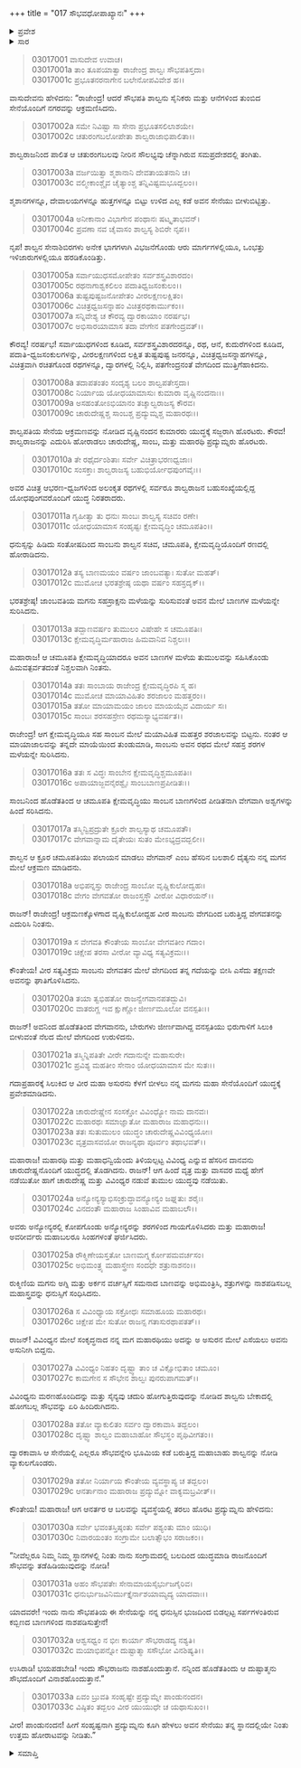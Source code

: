 +++
title = "017 ಸೌಭವಧೋಪಾಖ್ಯಾನಃ"
+++

<details><summary>ಪ್ರವೇಶ</summary>


।।   ಓಂ ಓಂ ನಮೋ ನಾರಾಯಣಾಯ।।   ಶ್ರೀ ವೇದವ್ಯಾಸಾಯ ನಮಃ ।।

ಶ್ರೀ ಕೃಷ್ಣದ್ವೈಪಾಯನ ವೇದವ್ಯಾಸ ವಿರಚಿತ  

**ಶ್ರೀ ಮಹಾಭಾರತ**

**ಆರಣ್ಯಕ ಪರ್ವ**

**ಕೈರಾತ ಪರ್ವ**

**ಅಧ್ಯಾಯ 17**

</details>


<details><summary>ಸಾರ</summary>

ಸಾಂಬನು ಶಾಲ್ವಸೇನೆಯ ವೇಗವತನೊಡನೆ ಹೋರಾಡಿದ್ದುದು (1-21). ಚಾರುದೇಷ್ಣ ಮತ್ತು ಅಸುರ ವಿವಿಂಧ್ಯರ ಯುದ್ಧ (22-26). ಶಾಲ್ವನೊಂದಿಗೆ ಪ್ರದ್ಯುಮ್ನನ ಯುದ್ಧಾರಂಭ (27-33).

</details>


> 03017001 ವಾಸುದೇವ ಉವಾಚ।  
03017001a ತಾಂ ತೂಪಯಾತ್ವಾ ರಾಜೇಂದ್ರ ಶಾಲ್ವಃ ಸೌಭಪತಿಸ್ತದಾ।  
03017001c ಪ್ರಭೂತನರನಾಗೇನ ಬಲೇನೋಪವಿವೇಶ ಹ।।

ವಾಸುದೇವನು ಹೇಳಿದನು: “ರಾಜೇಂದ್ರ! ಆದರೆ ಸೌಭಪತಿ ಶಾಲ್ವನು ಸೈನಿಕರು ಮತ್ತು ಆನೆಗಳಿಂದ ತುಂಬಿದ ಸೇನೆಯೊಂದಿಗೆ ನಗರವನ್ನು ಆಕ್ರಮಣಿಸಿದನು.

> 03017002a ಸಮೇ ನಿವಿಷ್ಟಾ ಸಾ ಸೇನಾ ಪ್ರಭೂತಸಲಿಲಾಶಯೇ।   
03017002c ಚತುರಂಗಬಲೋಪೇತಾ ಶಾಲ್ವರಾಜಾಭಿಪಾಲಿತಾ।।

ಶಾಲ್ವರಾಜನಿಂದ ಪಾಲಿತ ಆ ಚತುರಂಗಬಲವು ನೀರಿನ ಸೌಲಭ್ಯವು ಚೆನ್ನಾಗಿರುವ ಸಮಪ್ರದೇಶದಲ್ಲಿ ತಂಗಿತು.

> 03017003a ವರ್ಜಯಿತ್ವಾ ಶ್ಮಶಾನಾನಿ ದೇವತಾಯತನಾನಿ ಚ।  
03017003c ವಲ್ಮೀಕಾಂಶ್ಚೈವ ಚೈತ್ಯಾಂಶ್ಚ ತನ್ನಿವಿಷ್ಟಮಭೂದ್ಬಲಂ।।

ಶ್ಮಶಾನಗಳನ್ನೂ, ದೇವಾಲಯಗಳನ್ನೂ ಹುತ್ತಗಳನ್ನೂ ಬಿಟ್ಟು ಉಳಿದ ಎಲ್ಲ ಕಡೆ ಅವನ ಸೇನೆಯು ಬೀಳುಬಿಟ್ಟಿತ್ತು.

> 03017004a ಅನೀಕಾನಾಂ ವಿಭಾಗೇನ ಪಂಥಾನಃ ಷಟ್ಕೃತಾಭವನ್।  
03017004c ಪ್ರವಣಾ ನವ ಚೈವಾಸಂ ಶಾಲ್ವಸ್ಯ ಶಿಬಿರೇ ನೃಪ।।

ನೃಪ! ಶಾಲ್ವನ ಸೇನಾಶಿಬಿರಗಳು ಅನೇಕ ಭಾಗಗಳಾಗಿ ವಿಭಜನೆಗೊಂಡು ಆರು ಮಾರ್ಗಗಳಲ್ಲಿಯೂ, ಒಂಭತ್ತು ಇಳಿಜಾರುಗಳಲ್ಲಿಯೂ ಹರಡಿಕೊಂಡಿತ್ತು.

> 03017005a ಸರ್ವಾಯುಧಸಮೋಪೇತಂ ಸರ್ವಶಸ್ತ್ರವಿಶಾರದಂ।  
03017005c ರಥನಾಗಾಶ್ವಕಲಿಲಂ ಪದಾತಿಧ್ವಜಸಂಕುಲಂ।।  
03017006a ತುಷ್ಟಪುಷ್ಟಜನೋಪೇತಂ ವೀರಲಕ್ಷಣಲಕ್ಷಿತಂ।  
03017006c ವಿಚಿತ್ರಧ್ವಜಸನ್ನಾಹಂ ವಿಚಿತ್ರರಥಕಾರ್ಮುಕಂ।।  
03017007a ಸನ್ನಿವೇಶ್ಯ ಚ ಕೌರವ್ಯ ದ್ವಾರಕಾಯಾಂ ನರರ್ಷಭ।  
03017007c ಅಭಿಸಾರಯಾಮಾಸ ತದಾ ವೇಗೇನ ಪತಗೇಂದ್ರವತ್।।

ಕೌರವ್ಯ! ನರರ್ಷಭ! ಸರ್ವಾಯುಧಗಳಿಂದ ಕೂಡಿದ, ಸರ್ವಶಸ್ತ್ರವಿಶಾರದರನ್ನೂ, ರಥ, ಆನೆ, ಕುದುರೆಗಳಿಂದ ಕೂಡಿದ, ಪದಾತಿ-ಧ್ವಜಸಂಕುಲಗಳನ್ನು, ವೀರಲಕ್ಷಣಗಳಿಂದ ಲಕ್ಷಿತ ತುಷ್ಟಪುಷ್ಟ ಜನರನ್ನೂ, ವಿಚಿತ್ರಧ್ವಜಸನ್ನಾಹಗಳನ್ನೂ, ವಿಚಿತ್ರವಾಗಿ ರಚಿತಗೊಂಡ ರಥಗಳನ್ನೂ, ದ್ವಾರಗಳಲ್ಲಿ ನಿಲ್ಲಿಸಿ, ಪತಗೇಂದ್ರನಂತೆ ವೇಗದಿಂದ ಮುತ್ತಿಗೆಹಾಕಿದನು.

> 03017008a ತದಾಪತಂತಂ ಸಂದೃಶ್ಯ ಬಲಂ ಶಾಲ್ವಪತೇಸ್ತದಾ।  
03017008c ನಿರ್ಯಾಯ ಯೋಧಯಾಮಾಸುಃ ಕುಮಾರಾ ವೃಷ್ಣಿನಂದನಾಃ।।   
03017009a ಅಸಹಂತೋಽಭಿಯಾನಂ ತಚ್ಶಾಲ್ವರಾಜಸ್ಯ ಕೌರವ।  
03017009c ಚಾರುದೇಷ್ಣಶ್ಚ ಸಾಂಬಶ್ಚ ಪ್ರದ್ಯುಮ್ನಶ್ಚ ಮಹಾರಥಃ।।

ಶಾಲ್ವಪತಿಯ ಸೇನೆಯ ಆಕ್ರಮಣವನ್ನು ನೋಡಿದ ವೃಷ್ಣಿನಂದನ ಕುಮಾರರು ಯುದ್ಧಕ್ಕೆ ಸಜ್ಜರಾಗಿ ಹೊರಟರು. ಕೌರವ! ಶಾಲ್ವರಾಜನನ್ನು ಎದುರಿಸಿ ಹೋರಾಡಲು ಚಾರುದೇಷ್ಣ, ಸಾಂಬ, ಮತ್ತು ಮಹಾರಥಿ ಪ್ರದ್ಯುಮ್ನರು ಹೊರಟರು.

> 03017010a ತೇ ರಥೈರ್ದಂಶಿತಾಃ ಸರ್ವೇ ವಿಚಿತ್ರಾಭರಣಧ್ವಜಾಃ।   
03017010c ಸಂಸಕ್ತಾಃ ಶಾಲ್ವರಾಜಸ್ಯ ಬಹುಭಿರ್ಯೋಧಪುಂಗವೈಃ।।

ಅವರ ವಿಚಿತ್ರ ಆಭರಣ-ಧ್ವಜಗಳಿಂದ ಅಲಂಕೃತ ರಥಗಳಲ್ಲಿ ಸರ್ವರೂ ಶಾಲ್ವರಾಜನ ಬಹುಸಂಖ್ಯೆಯಲ್ಲಿದ್ದ ಯೋಧಪುಂಗವರೊಂದಿಗೆ ಯುದ್ಧ ನಿರತರಾದರು.

> 03017011a ಗೃಹೀತ್ವಾ ತು ಧನುಃ ಸಾಂಬಃ ಶಾಲ್ವಸ್ಯ ಸಚಿವಂ ರಣೇ।  
03017011c ಯೋಧಯಾಮಾಸ ಸಂಹೃಷ್ಟಃ ಕ್ಷೇಮವೃದ್ಧಿಂ ಚಮೂಪತಿಂ।।

ಧನುಸ್ಸನ್ನು ಹಿಡಿದು ಸಂತೋಷದಿಂದ ಸಾಂಬನು ಶಾಲ್ವನ ಸಚಿವ, ಚಮೂಪತಿ, ಕ್ಷೇಮವೃದ್ಧಿಯೊಂದಿಗೆ ರಣದಲ್ಲಿ ಹೋರಾಡಿದನು.

> 03017012a ತಸ್ಯ ಬಾಣಮಯಂ ವರ್ಷಂ ಜಾಂಬವತ್ಯಾಃ ಸುತೋ ಮಹತ್।  
03017012c ಮುಮೋಚ ಭರತಶ್ರೇಷ್ಠ ಯಥಾ ವರ್ಷಂ ಸಹಸ್ರದೃಕ್।।

ಭರತಶ್ರೇಷ್ಠ! ಜಾಂಬವತಿಯ ಮಗನು ಸಹಸ್ರಾಕ್ಷನು ಮಳೆಯನ್ನು ಸುರಿಸುವಂತೆ ಅವನ ಮೇಲೆ ಬಾಣಗಳ ಮಳೆಯನ್ನೇ ಸುರಿಸಿದನು.

> 03017013a ತದ್ಬಾಣವರ್ಷಂ ತುಮುಲಂ ವಿಷೇಹೇ ಸ ಚಮೂಪತಿಃ।  
03017013c ಕ್ಷೇಮವೃದ್ಧಿರ್ಮಹಾರಾಜ ಹಿಮವಾನಿವ ನಿಶ್ಚಲಃ।।

ಮಹಾರಾಜ! ಆ ಚಮೂಪತಿ ಕ್ಷೇಮವೃದ್ಧಿಯಾದರೂ ಅವನ ಬಾಣಗಳ ಮಳೆಯ ತುಮುಲವನ್ನು ಸಹಿಸಿಕೊಂಡು ಹಿಮವತ್ಪರ್ವತದಂತೆ ನಿಶ್ಚಲವಾಗಿ ನಿಂತನು.

> 03017014a ತತಃ ಸಾಂಬಾಯ ರಾಜೇಂದ್ರ ಕ್ಷೇಮವೃದ್ಧಿರಪಿ ಸ್ಮ ಹ।  
03017014c ಮುಮೋಚ ಮಾಯಾವಿಹಿತಂ ಶರಜಾಲಂ ಮಹತ್ತರಂ।।   
03017015a ತತೋ ಮಾಯಾಮಯಂ ಜಾಲಂ ಮಾಯಯೈವ ವಿದಾರ್ಯ ಸಃ।  
03017015c ಸಾಂಬಃ ಶರಸಹಸ್ರೇಣ ರಥಮಸ್ಯಾಭ್ಯವರ್ಷತ।।

ರಾಜೇಂದ್ರ! ಆಗ ಕ್ಷೇಮವೃದ್ಧಿಯೂ ಸಹ ಸಾಂಬನ ಮೇಲೆ ಮಯಾವಿಹಿತ ಮಹತ್ತರ ಶರಜಾಲವನ್ನು ಬಿಟ್ಟನು. ನಂತರ ಆ ಮಾಯಾಜಾಲವನ್ನು ತನ್ನದೇ ಮಾಯೆಯಿಂದ ತುಂಡುಮಾಡಿ, ಸಾಂಬನು ಅವನ ರಥದ ಮೇಲೆ ಸಹಸ್ರ ಶರಗಳ ಮಳೆಯನ್ನೇ ಸುರಿಸಿದನು.

> 03017016a ತತಃ ಸ ವಿದ್ಧಃ ಸಾಂಬೇನ ಕ್ಷೇಮವೃದ್ಧಿಶ್ಚಮೂಪತಿಃ।  
03017016c ಅಪಾಯಾಜ್ಜವನೈರಶ್ವೈಃ ಸಾಂಬಬಾಣಪ್ರಪೀಡಿತಃ।।

ಸಾಂಬನಿಂದ ಹೊಡೆತತಿಂದ ಆ ಚಮೂಪತಿ ಕ್ಷೇಮವೃದ್ಧಿಯು ಸಾಂಬನ ಬಾಣಗಳಿಂದ ಪೀಡಿತನಾಗಿ ವೇಗವಾಗಿ ಅಶ್ವಗಳನ್ನು ಹಿಂದೆ ಸರಿಸಿದನು.

> 03017017a ತಸ್ಮಿನ್ವಿಪ್ರದ್ರುತೇ ಕ್ರೂರೇ ಶಾಲ್ವಸ್ಯಾಥ ಚಮೂಪತೌ।  
03017017c ವೇಗವಾನ್ನಾಮ ದೈತೇಯಃ ಸುತಂ ಮೇಽಭ್ಯದ್ರವದ್ಬಲೀ।।

ಶಾಲ್ವನ ಆ ಕ್ರೂರ ಚಮೂಪತಿಯು ಪಲಾಯನ ಮಾಡಲು ವೇಗವಾನ್ ಎಂಬ ಹೆಸರಿನ ಬಲಶಾಲಿ ದೈತ್ಯನು ನನ್ನ ಮಗನ ಮೇಲೆ ಆಕ್ರಮಣ ಮಾಡಿದನು.

> 03017018a ಅಭಿಪನ್ನಸ್ತು ರಾಜೇಂದ್ರ ಸಾಂಬೋ ವೃಷ್ಣಿಕುಲೋದ್ವಹಃ।  
03017018c ವೇಗಂ ವೇಗವತೋ ರಾಜಂಸ್ತಸ್ಥೌ ವೀರೋ ವಿಧಾರಯನ್।।

ರಾಜನ್! ರಾಜೇಂದ್ರ! ಆಕ್ರಮಣಕ್ಕೊಳಗಾದ ವೃಷ್ಣಿಕುಲೋದ್ದಹ ವೀರ ಸಾಂಬನು ವೇಗದಿಂದ ಬರುತ್ತಿದ್ದ ವೇಗವತನನ್ನು ಎದುರಿಸಿ ನಿಂತನು.

> 03017019a ಸ ವೇಗವತಿ ಕೌಂತೇಯ ಸಾಂಬೋ ವೇಗವತೀಂ ಗದಾಂ।  
03017019c ಚಿಕ್ಷೇಪ ತರಸಾ ವೀರೋ ವ್ಯಾವಿಧ್ಯ ಸತ್ಯವಿಕ್ರಮಃ।।

ಕೌಂತೇಯ! ವೀರ ಸತ್ಯವಿಕ್ರಮ ಸಾಂಬನು ವೇಗವತನ ಮೇಲೆ ವೇಗದಿಂದ ತನ್ನ ಗದೆಯನ್ನು ಬೀಸಿ ಎಸೆದು ತಕ್ಷಣವೇ ಅವನನ್ನು ಘಾತಿಗೊಳಿಸಿದನು.

> 03017020a ತಯಾ ತ್ವಭಿಹತೋ ರಾಜನ್ವೇಗವಾನಪತದ್ಭುವಿ।  
03017020c ವಾತರುಗ್ಣ ಇವ ಕ್ಷುಣ್ಣೋ ಜೀರ್ಣಮೂಲೋ ವನಸ್ಪತಿಃ।।

ರಾಜನ್! ಅವನಿಂದ ಹೊಡೆತತಿಂದ ವೇಗವಾನನು, ಬೇರುಗಳು ಜೀರ್ಣವಾಗಿದ್ದ ವನಸ್ಪತಿಯು ಭಿರುಗಾಳಿಗೆ ಸಿಲುಕಿ ಬೀಳುವಂತೆ ನೆಲದ ಮೇಲೆ ವೇಗದಿಂದ ಉರುಳಿದನು.

> 03017021a ತಸ್ಮಿನ್ನಿಪತಿತೇ ವೀರೇ ಗದಾನುನ್ನೇ ಮಹಾಸುರೇ।  
03017021c ಪ್ರವಿಶ್ಯ ಮಹತೀಂ ಸೇನಾಂ ಯೋಧಯಾಮಾಸ ಮೇ ಸುತಃ।।

ಗದಾಪ್ರಹಾರಕ್ಕೆ ಸಿಲುಕಿದ ಆ ವೀರ ಮಹಾ ಅಸುರನು ಕೆಳಗೆ ಬೀಳಲು ನನ್ನ ಮಗನು ಮಹಾ ಸೇನೆಯೊಂದಿಗೆ ಯುದ್ಧಕ್ಕೆ ಪ್ರವೇಶಮಾಡಿದನು.

> 03017022a ಚಾರುದೇಷ್ಣೇನ ಸಂಸಕ್ತೋ ವಿವಿಂಧ್ಯೋ ನಾಮ ದಾನವಃ।  
03017022c ಮಹಾರಥಃ ಸಮಾಜ್ಞಾತೋ ಮಹಾರಾಜ ಮಹಾಧನುಃ।।  
03017023a ತತಃ ಸುತುಮುಲಂ ಯುದ್ಧಂ ಚಾರುದೇಷ್ಣವಿವಿಂಧ್ಯಯೋಃ।  
03017023c ವೃತ್ರವಾಸವಯೋ ರಾಜನ್ಯಥಾ ಪೂರ್ವಂ ತಥಾಭವತ್।।

ಮಹಾರಾಜ! ಮಹಾರಥಿ ಮತ್ತು ಮಹಾಧನ್ವಿಯೆಂದು ತಿಳಿಯಲ್ಪಟ್ಟ ವಿವಿಂಧ್ಯ ಎನ್ನುವ ಹೆಸರಿನ ದಾನವನು ಚಾರುದೇಷ್ಣನೊಂದಿಗೆ ಯುದ್ಧದಲ್ಲಿ ತೊಡಗಿದನು. ರಾಜನ್! ಆಗ ಹಿಂದೆ ವೃತ್ರ ಮತ್ತು ವಾಸವರ ಮಧ್ಯೆ ಹೇಗೆ ನಡೆಯಿತೋ ಹಾಗೆ ಚಾರುದೇಷ್ಣ ಮತ್ತು ವಿವಿಂಧ್ಯರ ನಡುವೆ ತುಮುಲ ಯುದ್ಧವು ನಡೆಯಿತು.

> 03017024a ಅನ್ಯೋನ್ಯಸ್ಯಾಭಿಸಂಕ್ರುದ್ಧಾವನ್ಯೋನ್ಯಂ ಜಘ್ನತುಃ ಶರೈಃ।  
03017024c ವಿನದಂತೌ ಮಹಾರಾಜ ಸಿಂಹಾವಿವ ಮಹಾಬಲೌ।।

ಅವರು ಅನ್ಯೋನ್ಯರಲ್ಲಿ ಕೋಪಗೊಂಡು ಅನ್ಯೋನ್ಯರನ್ನು ಶರಗಳಿಂದ ಗಾಯಗೊಳಿಸಿದರು ಮತ್ತು ಮಹಾರಾಜ! ಅವರೀರ್ವರು ಮಹಾಬಲರೂ ಸಿಂಹಗಳಂತೆ ಘರ್ಜಿಸಿದರು.

> 03017025a ರೌಕ್ಮಿಣೇಯಸ್ತತೋ ಬಾಣಮಗ್ನ್ಯರ್ಕೋಪಮವರ್ಚಸಂ।   
03017025c ಅಭಿಮಂತ್ರ್ಯ ಮಹಾಸ್ತ್ರೇಣ ಸಂದಧೇ ಶತ್ರುನಾಶನಂ।।

ರುಕ್ಮಿಣಿಯ ಮಗನು ಅಗ್ನಿ ಮತ್ತು ಅರ್ಕನ ವರ್ಚಸ್ಸಿಗೆ ಸಮನಾದ ಬಾಣವನ್ನು ಅಭಿಮಂತ್ರಿಸಿ, ಶತ್ರುಗಳನ್ನು ನಾಶಪಡಿಸಬಲ್ಲ ಮಹಾಸ್ತ್ರವನ್ನು ಧನುಸ್ಸಿಗೆ ಸಂಧಿಸಿದನು.

> 03017026a ಸ ವಿವಿಂಧ್ಯಾಯ ಸಕ್ರೋಧಃ ಸಮಾಹೂಯ ಮಹಾರಥಃ।  
03017026c ಚಿಕ್ಷೇಪ ಮೇ ಸುತೋ ರಾಜನ್ಸ ಗತಾಸುರಥಾಪತತ್।।

ರಾಜನ್! ವಿವಿಂಧ್ಯನ ಮೇಲೆ ಸಂಕೃದ್ಧನಾದ ನನ್ನ ಮಗ ಮಹಾರಥಿಯು ಅದನ್ನು ಅ ಅಸುರನ ಮೇಲೆ ಎಸೆಯಲು ಅವನು ಅಸುನೀಗಿ ಬಿದ್ದನು.

> 03017027a ವಿವಿಂಧ್ಯಂ ನಿಹತಂ ದೃಷ್ಟ್ವಾ ತಾಂ ಚ ವಿಕ್ಷೋಭಿತಾಂ ಚಮೂಂ।  
03017027c ಕಾಮಗೇನ ಸ ಸೌಭೇನ ಶಾಲ್ವಃ ಪುನರುಪಾಗಮತ್।।

ವಿವಿಂಧ್ಯನು ಮರಣಹೊಂದಿದನ್ನು ಮತ್ತು ಸೈನ್ಯವು ಚದುರಿ ಹೋಗುತ್ತಿರುವುದನ್ನು ನೋಡಿದ ಶಾಲ್ವನು ಬೇಕಾದಲ್ಲಿ ಹೋಗಬಲ್ಲ ಸೌಭವನ್ನು ಏರಿ ಹಿಂದಿರುಗಿದನು.

> 03017028a ತತೋ ವ್ಯಾಕುಲಿತಂ ಸರ್ವಂ ದ್ವಾರಕಾವಾಸಿ ತದ್ಬಲಂ।  
03017028c ದೃಷ್ಟ್ವಾ ಶಾಲ್ವಂ ಮಹಾಬಾಹೋ ಸೌಭಸ್ಥಂ ಪೃಥಿವೀಗತಂ।।

ದ್ವಾರಕಾವಾಸಿ ಆ ಸೇನೆಯಲ್ಲಿ ಎಲ್ಲರೂ ಸೌಭವನ್ನೇರಿ ಭೂಮಿಯ ಕಡೆ ಬರುತ್ತಿದ್ದ ಮಹಾಬಾಹು ಶಾಲ್ವನನ್ನು ನೋಡಿ ವ್ಯಾಕುಲಗೊಂಡರು.

> 03017029a ತತೋ ನಿರ್ಯಾಯ ಕೌಂತೇಯ ವ್ಯವಸ್ಥಾಪ್ಯ ಚ ತದ್ಬಲಂ।  
03017029c ಆನರ್ತಾನಾಂ ಮಹಾರಾಜ ಪ್ರದ್ಯುಮ್ನೋ ವಾಕ್ಯಮಬ್ರವೀತ್।।

ಕೌಂತೇಯ! ಮಹಾರಾಜ! ಆಗ ಆನರ್ತರ ಆ ಬಲವನ್ನು ವ್ಯವಸ್ಥೆಯಲ್ಲಿ ತರಲು ಹೊರಟ ಪ್ರದ್ಯುಮ್ನನು ಹೇಳಿದನು:

> 03017030a ಸರ್ವೇ ಭವಂತಸ್ತಿಷ್ಠಂತು ಸರ್ವೇ ಪಶ್ಯಂತು ಮಾಂ ಯುಧಿ।   
03017030c ನಿವಾರಯಂತಂ ಸಂಗ್ರಾಮೇ ಬಲಾತ್ಸೌಭಂ ಸರಾಜಕಂ।।

“ನೀವೆಲ್ಲರೂ ನಿಮ್ಮ ನಿಮ್ಮ ಸ್ಥಾನಗಳಲ್ಲಿ ನಿಂತು ನಾನು ಸಂಗ್ರಾಮದಲ್ಲಿ ಬಲದಿಂದ ಯುದ್ಧಮಾಡಿ ರಾಜನೊಂದಿಗೆ ಸೌಭವನ್ನು ತಡೆಹಿಡಿಯುವುದನ್ನು ನೋಡಿ!

> 03017031a ಅಹಂ ಸೌಭಪತೇಃ ಸೇನಾಮಾಯಸೈರ್ಭುಜಗೈರಿವ।  
03017031c ಧನುರ್ಭುಜವಿನಿರ್ಮುಕ್ತೈರ್ನಾಶಯಾಮ್ಯದ್ಯ ಯಾದವಾಃ।।

ಯಾದವರೇ! ಇಂದು ನಾನು ಸೌಭಪತಿಯ ಈ ಸೇನೆಯನ್ನು ನನ್ನ ಧನುಸ್ಸಿನ ಭುಜದಿಂದ ಬಿಡಲ್ಪಟ್ಟ ಸರ್ಪಗಳಂತಿರುವ ಕಬ್ಬಿಣದ ಬಾಣಗಳಿಂದ ನಾಶಪಡಿಸುತ್ತೇನೆ!

> 03017032a ಆಶ್ವಸಧ್ವಂ ನ ಭೀಃ ಕಾರ್ಯಾ ಸೌಭರಾಡದ್ಯ ನಶ್ಯತಿ।  
03017032c ಮಯಾಭಿಪನ್ನೋ ದುಷ್ಟಾತ್ಮಾ ಸಸೌಭೋ ವಿನಶಿಷ್ಯತಿ।।

ಉಸಿರಾಡಿ! ಭಯಪಡಬೇಡಿ! ಇಂದು ಸೌಭರಾಜನು ನಾಶಹೊಂದುತ್ತಾನೆ. ನನ್ನಿಂದ ಹೊಡೆತತಿಂದು ಆ ದುಷ್ಟಾತ್ಮನು ಸೌಭದೊಂದಿಗೆ ವಿನಾಶಹೊಂದುತ್ತಾನೆ.”

> 03017033a ಏವಂ ಬ್ರುವತಿ ಸಂಹೃಷ್ಟೇ ಪ್ರದ್ಯುಮ್ನೇ ಪಾಂಡುನಂದನ।   
03017033c ವಿಷ್ಠಿತಂ ತದ್ಬಲಂ ವೀರ ಯುಯುಧೇ ಚ ಯಥಾಸುಖಂ।।

ವೀರ! ಪಾಂಡುನಂದನ! ಹೀಗೆ ಸಂಹೃಷ್ಟನಾಗಿ ಪ್ರದ್ಯುಮ್ನನು ಕೂಗಿ ಹೇಳಲು ಅವನ ಸೇನೆಯು ತನ್ನ ಸ್ಥಾನದಲ್ಲಿಯೇ ನಿಂತು ಉತ್ತಮ ಹೋರಾಟವನ್ನು ನೀಡಿತು.”

<details><summary>ಸಮಾಪ್ತಿ</summary>


ಇತಿ ಶ್ರೀ ಮಹಾಭಾರತೇ ಆರಣ್ಯಕಪರ್ವಣಿ ಕೈರಾತಪರ್ವಣಿ ಸೌಭವಧೋಪಾಖ್ಯಾನೇ ಸಪ್ತದಶೋಽಧ್ಯಾಯಃ।  
ಇದು ಶ್ರೀ ಮಹಾಭಾರತದಲ್ಲಿ ಆರಣ್ಯಕಪರ್ವದಲ್ಲಿ ಕೈರಾತಪರ್ವದಲ್ಲಿ ಸೌಭವಧೋಪಾಖ್ಯಾನದಲ್ಲಿ ಹದಿನೇಳನೆಯ ಅಧ್ಯಾಯವು.


</details>
